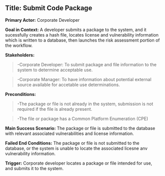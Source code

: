 ## Title: Submit Code Package
**Primary Actor:** Corporate Developer

**Goal in Context:** A developer submits a package to the system, and it sucessfully creates a hash file, locates license and vulnerability information which is written to a database, then launches the risk assessment portion of the workflow.

__Stakeholders:__
  >-Corporate Developer: To submit package and file information to the system to determine acceptable use.
  
  >-Corporate Manager: To have information about potential external source available for accetable use determinations.
  
__Preconditions:__
  >-The package or file is not already in the system, submission is not required if the file is already present.
  
  >-The file or package has a Common Platform Enumeration (CPE)
  
**Main Success Scenario:** The package or file is submitted to the database with relevant associated vulnerabilities and license information.

**Failed End Conditions:** The package or file is not submitted to the database, or the system is unable to locate the associated licesne anv vulnerability information.

**Trigger:** Corporate developer locates a package or file intended for use, and submits it to the system.
